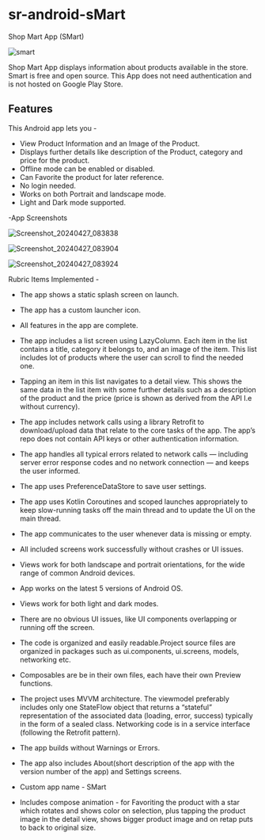 # sr-android-sMart
Shop Mart App (SMart)

![smart](https://github.com/savithaR24/sr-android-sMart/assets/157411007/03600850-0fea-4b9f-b9bf-ecf81e230dcf)


Shop Mart App displays information about products available in the store. 
Smart is free and open source.
This App does not need authentication and is not hosted on Google Play Store.

## Features
This Android app lets you - 
- View Product Information and an Image of the Product.
- Displays further details like description of the Product, category and price for the product.
- Offline mode can be enabled or disabled.
- Can Favorite the product for later reference.
- No login needed.
- Works on both Portrait and landscape mode.
- Light and Dark mode supported.

-App Screenshots

![Screenshot_20240427_083838](https://github.com/savithaR24/sr-android-sMart/assets/157411007/4a4dc7a5-a9d2-4993-a2ac-04ec926f6e7b)

![Screenshot_20240427_083904](https://github.com/savithaR24/sr-android-sMart/assets/157411007/24f29ac0-1dc9-4096-b387-072b56982872)

![Screenshot_20240427_083924](https://github.com/savithaR24/sr-android-sMart/assets/157411007/0c2919ec-9bd9-4d34-a0c3-95fb81c7c70e)

Rubric Items Implemented -
- The app shows a static splash screen on launch. 
- The app has a custom launcher icon.
- All features in the app are complete.
- The app includes a list screen using LazyColumn. Each item in the list contains a title, category it belongs to, and an image of the item. This list includes lot of products where the user can scroll to find the needed one.
- Tapping an item in this list navigates to a detail view. This shows the same data in the list item with some further details such as a description of the product and the price (price is shown as derived from the API I.e without currency).
- The app includes network calls using a library Retrofit to download/upload data that relate to the core tasks of the app. The app’s repo does not contain API keys or other authentication information.
- The app handles all typical errors related to network calls — including server error response codes and no network connection — and keeps the user informed.  
- The app uses PreferenceDataStore to save user settings.
- The app uses Kotlin Coroutines and scoped launches appropriately to keep slow-running tasks off the main thread and to update the UI on the main thread.
- The app communicates to the user whenever data is missing or empty.
- All included screens work successfully without crashes or UI issues. 
- Views work for both landscape and portrait orientations, for the wide range of common Android devices.
- App works on the latest 5 versions of Android OS. 
- Views work for both light and dark modes.
- There are no obvious UI issues, like UI components overlapping or running off the screen.
- The code is organized and easily readable.Project source files are organized in packages such as ui.components, ui.screens, models, networking etc.
- Composables are be in their own files, each have their own Preview functions.
- The project uses MVVM architecture. The viewmodel preferably includes only one StateFlow object that returns a “stateful” representation of the associated data (loading, error, success) typically in the form of a sealed class. Networking code is in a service interface (following the Retrofit pattern).
- The app builds without Warnings or Errors.

- The app also includes About(short description of the app with the version number of the app) and Settings screens.
- Custom app name - SMart
- Includes compose animation - for Favoriting the product with a star which rotates and shows color on selection, plus tapping the product image in the detail view, shows bigger product image and on retap puts to back to original size.
